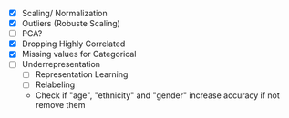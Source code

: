 - [x] Scaling/ Normalization
- [x] Outliers (Robuste Scaling)
- [ ] PCA?
- [x] Dropping Highly Correlated
- [x] Missing values for Categorical
- [ ] Underrepresentation
    - [ ] Representation Learning
    - [ ] Relabeling
    - Check if "age", "ethnicity" and "gender" increase accuracy if not remove them
